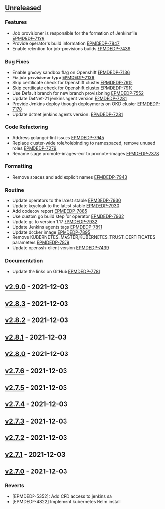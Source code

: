 <a name="unreleased"></a>
## [Unreleased]

### Features

- Job provisioner is responsible for the formation of Jenkinsfile [EPMDEDP-7136](https://jiraeu.epam.com/browse/EPMDEDP-7136)
- Provide operator's build information [EPMDEDP-7847](https://jiraeu.epam.com/browse/EPMDEDP-7847)
- Enable retention for job-provisions builds [EPMDEDP-7439](https://jiraeu.epam.com/browse/EPMDEDP-7439)

### Bug Fixes

- Enable groovy sandbox flag on Openshift [EPMDEDP-7136](https://jiraeu.epam.com/browse/EPMDEDP-7136)
- Fix job-provisioner typo [EPMDEDP-7136](https://jiraeu.epam.com/browse/EPMDEDP-7136)
- Skip certificate check for Openshift cluster [EPMDEDP-7919](https://jiraeu.epam.com/browse/EPMDEDP-7919)
- Skip certificate check for Openshift cluster [EPMDEDP-7919](https://jiraeu.epam.com/browse/EPMDEDP-7919)
- Use Default branch for new branch provisioning [EPMDEDP-7552](https://jiraeu.epam.com/browse/EPMDEDP-7552)
- Update DotNet-21 jenkins agent version [EPMDEDP-7281](https://jiraeu.epam.com/browse/EPMDEDP-7281)
- Provide Jenkins deploy through deployments on OKD cluster [EPMDEDP-7178](https://jiraeu.epam.com/browse/EPMDEDP-7178)
- Update dotnet jenkins agents version. [EPMDEDP-7281](https://jiraeu.epam.com/browse/EPMDEDP-7281)

### Code Refactoring

- Address golangci-lint issues [EPMDEDP-7945](https://jiraeu.epam.com/browse/EPMDEDP-7945)
- Replace cluster-wide role/rolebinding to namespaced, remove unused roles [EPMDEDP-7279](https://jiraeu.epam.com/browse/EPMDEDP-7279)
- Rename stage promote-images-ecr to promote-images [EPMDEDP-7378](https://jiraeu.epam.com/browse/EPMDEDP-7378)

### Formatting

- Remove spaces and add explicit names [EPMDEDP-7943](https://jiraeu.epam.com/browse/EPMDEDP-7943)

### Routine

- Update operators to the latest stable [EPMDEDP-7930](https://jiraeu.epam.com/browse/EPMDEDP-7930)
- Update keycloak to the latest stable [EPMDEDP-7930](https://jiraeu.epam.com/browse/EPMDEDP-7930)
- Add codecov report [EPMDEDP-7885](https://jiraeu.epam.com/browse/EPMDEDP-7885)
- Use custom go build step for operator [EPMDEDP-7932](https://jiraeu.epam.com/browse/EPMDEDP-7932)
- Update go to version 1.17 [EPMDEDP-7932](https://jiraeu.epam.com/browse/EPMDEDP-7932)
- Update Jenkins agents tags [EPMDEDP-7891](https://jiraeu.epam.com/browse/EPMDEDP-7891)
- Update docker image [EPMDEDP-7895](https://jiraeu.epam.com/browse/EPMDEDP-7895)
- Remove KUBERNETES_MASTER,KUBERNETES_TRUST_CERTIFICATES parameters [EPMDEDP-7879](https://jiraeu.epam.com/browse/EPMDEDP-7879)
- Update openssh-client version [EPMDEDP-7439](https://jiraeu.epam.com/browse/EPMDEDP-7439)

### Documentation

- Update the links on GitHub [EPMDEDP-7781](https://jiraeu.epam.com/browse/EPMDEDP-7781)


<a name="v2.9.0"></a>
## [v2.9.0] - 2021-12-03

<a name="v2.8.3"></a>
## [v2.8.3] - 2021-12-03

<a name="v2.8.2"></a>
## [v2.8.2] - 2021-12-03

<a name="v2.8.1"></a>
## [v2.8.1] - 2021-12-03

<a name="v2.8.0"></a>
## [v2.8.0] - 2021-12-03

<a name="v2.7.6"></a>
## [v2.7.6] - 2021-12-03

<a name="v2.7.5"></a>
## [v2.7.5] - 2021-12-03

<a name="v2.7.4"></a>
## [v2.7.4] - 2021-12-03

<a name="v2.7.3"></a>
## [v2.7.3] - 2021-12-03

<a name="v2.7.2"></a>
## [v2.7.2] - 2021-12-03

<a name="v2.7.1"></a>
## [v2.7.1] - 2021-12-03

<a name="v2.7.0"></a>
## [v2.7.0] - 2021-12-03
### Reverts

- [EPMDEDP-5352]: Add CRD access to jenkins sa
- [EPMDEDP-4822] Implement kubernetes Helm install


[Unreleased]: https://github.com/epam/edp-jenkins-operator/compare/v2.9.0...HEAD
[v2.9.0]: https://github.com/epam/edp-jenkins-operator/compare/v2.8.3...v2.9.0
[v2.8.3]: https://github.com/epam/edp-jenkins-operator/compare/v2.8.2...v2.8.3
[v2.8.2]: https://github.com/epam/edp-jenkins-operator/compare/v2.8.1...v2.8.2
[v2.8.1]: https://github.com/epam/edp-jenkins-operator/compare/v2.8.0...v2.8.1
[v2.8.0]: https://github.com/epam/edp-jenkins-operator/compare/v2.7.6...v2.8.0
[v2.7.6]: https://github.com/epam/edp-jenkins-operator/compare/v2.7.5...v2.7.6
[v2.7.5]: https://github.com/epam/edp-jenkins-operator/compare/v2.7.4...v2.7.5
[v2.7.4]: https://github.com/epam/edp-jenkins-operator/compare/v2.7.3...v2.7.4
[v2.7.3]: https://github.com/epam/edp-jenkins-operator/compare/v2.7.2...v2.7.3
[v2.7.2]: https://github.com/epam/edp-jenkins-operator/compare/v2.7.1...v2.7.2
[v2.7.1]: https://github.com/epam/edp-jenkins-operator/compare/v2.7.0...v2.7.1
[v2.7.0]: https://github.com/epam/edp-jenkins-operator/compare/v2.3.0-130...v2.7.0
